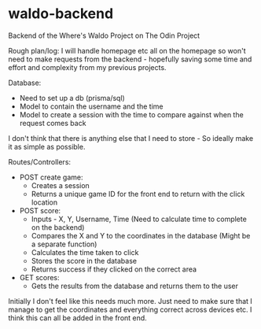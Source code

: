 # waldo-backend

Backend of the Where's Waldo Project on The Odin Project

Rough plan/log:
I will handle homepage etc all on the homepage so won't need to make requests from the backend - hopefully saving some time and effort and complexity from my previous projects.

Database:

- Need to set up a db (prisma/sql)
- Model to contain the username and the time
- Model to create a session with the time to compare against when the request comes back

I don't think that there is anything else that I need to store - So ideally make it as simple as possible.

Routes/Controllers:

- POST create game:
  - Creates a session
  - Returns a unique game ID for the front end to return with the click location
- POST score:
  - Inputs - X, Y, Username, Time (Need to calculate time to complete on the backend)
  - Compares the X and Y to the coordinates in the database (Might be a separate function)
  - Calculates the time taken to click
  - Stores the score in the database
  - Returns success if they clicked on the correct area
- GET scores:
  - Gets the results from the database and returns them to the user

Initially I don't feel like this needs much more. Just need to make sure that I manage to get the coordinates and everything correct across devices etc. I think this can all be added in the front end.
